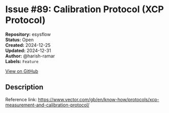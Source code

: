 # Issue #89: Calibration Protocol (XCP Protocol)

**Repository:** esysflow  
**Status:** Open  
**Created:** 2024-12-25  
**Updated:** 2024-12-31  
**Author:** @harish-ramar  
**Labels:** `Feature`  

[View on GitHub](https://github.com/Simtestlab/esysflow/issues/89)

## Description

Reference link: https://www.vector.com/gb/en/know-how/protocols/xcp-measurement-and-calibration-protocol/
